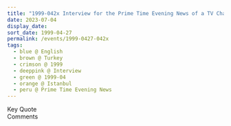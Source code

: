 ```yaml
---
title: "1999-042x Interview for the Prime Time Evening News of a TV Channel, Istanbul, Turkey"
date: 2023-07-04
display_date: 
sort_date: 1999-04-27
permalink: /events/1999-0427-042x
tags:
  - blue @ English
  - brown @ Turkey
  - crimson @ 1999
  - deeppink @ Interview
  - green @ 1999-04
  - orange @ Istanbul
  - peru @ Prime Time Evening News
---
```


<wave-list>
  <list-title color="green" width="75">Key Quote</list-title>
  <list-item color="BlanchedAlmond"  width="200"></list-item>
  <list-item color="Lavender"></list-item>
  <list-item color="BlanchedAlmond"></list-item>
</wave-list>

<br>

<wave-list>
  <list-title color="green" width="75">Comments</list-title>
  <list-item color="BlanchedAlmond"  width="200"></list-item>
  <list-item color="Lavender"></list-item>
  <list-item color="BlanchedAlmond"></list-item>
</wave-list>